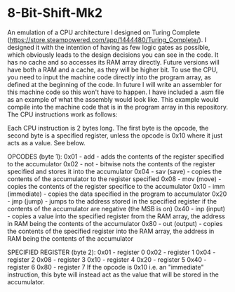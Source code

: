 # 8-Bit-Shift-Mk2

An emulation of a CPU architecture I designed on Turing Complete (https://store.steampowered.com/app/1444480/Turing_Complete/). I designed it with the intention of having as few logic gates as possible, which obviously leads to the design decisions you can see in the code. It has no cache and so accesses its RAM array directly. Future versions will have both a RAM and a cache, as they will be higher bit.
To use the CPU, you need to input the machine code directly into the program array, as defined at the beginning of the code. In future I will write an assembler for this machine code so this won't have to happen. I have included a .asm file as an example of what the assembly would look like. This example would compile into the machine code that is in the program array in this repository. The CPU instructions work as follows:

Each CPU instruction is 2 bytes long. The first byte is the opcode, the second byte is a specified register, unless the opcode is 0x10 where it just acts as a value. See below.

OPCODES (byte 1):
0x01 - add - adds the contents of the register specified to the accumulator
0x02 - not - bitwise nots the contents of the register specified and stores it into the accumulator
0x04 - sav (save) - copies the contents of the accumulator to the register specified
0x08 - mov (move) - copies the contents of the register specifice to the accumulator
0x10 - imm (immediate) - copies the data specified in the program to accumulator
0x20 - jmp (jump) - jumps to the address stored in the specified register if the contents of the accumulator are negative (the MSB is on)
0x40 - inp (input) - copies a value into the specified register from the RAM array, the address in RAM being the contents of the accumulator
0x80 - out (output) - copies the contents of the specified register into the RAM array, the address in RAM being the contents of the accumulator

SPECIFIED REGISTER (byte 2):
0x01 - register 0
0x02 - register 1
0x04 - register 2
0x08 - register 3
0x10 - register 4
0x20 - register 5
0x40 - register 6
0x80 - register 7
If the opcode is 0x10 i.e. an "immediate" instruction, this byte will instead act as the value that will be stored in the accumulator.
